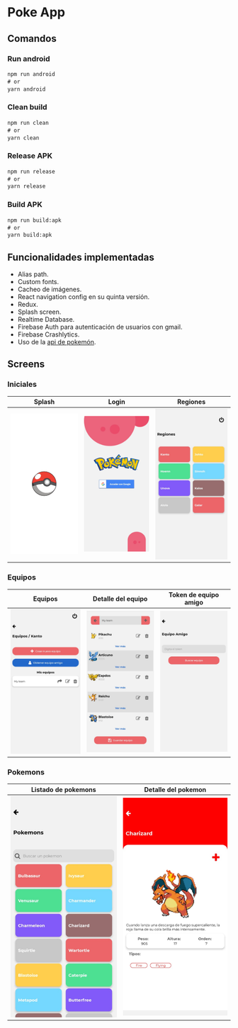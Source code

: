 # Poke App

## Comandos

### Run android

```cmd
npm run android
# or
yarn android
```
### Clean build

```cmd
npm run clean
# or
yarn clean
```

### Release APK

```cmd
npm run release
# or
yarn release
```

### Build APK

```cmd
npm run build:apk
# or
yarn build:apk
```

## Funcionalidades implementadas

* Alias path.
* Custom fonts.
* Cacheo de imágenes.
* React navigation config en su quinta versión.
* Redux.
* Splash screen.
* Realtime Database.
* Firebase Auth para autenticación de usuarios con gmail.
* Firebase Crashlytics.
* Uso de la [api de pokemón](https://pokeapi.co/).

## Screens

### Iniciales
Splash           		   |  Login	                   |  Regiones             
:-------------------------:|:-------------------------:|:-------------------------:
![](./app/assets/images/splashScreen.png)  |  ![](./app/assets/images/loginScreen.png) | ![](./app/assets/images/regionScreen.png)

### Equipos
Equipos            		   |  Detalle del equipo	   |  Token de equipo amigo             
:-------------------------:|:-------------------------:|:-------------------------:
![](./app/assets/images/teamScreen.png)  |  ![](./app/assets/images/teamDetailScreen.png) | ![](./app/assets/images/teamTokenScreen.png)

### Pokemons
Listado de pokemons      |  Detalle del pokemon
:-------------------------:|:-------------------------:
![](./app/assets/images/pokemonScreen.png)  |  ![](./app/assets/images/pokemonDetailScreen.png)

